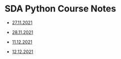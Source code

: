 # SDA Python Course Notes

- [27.11.2021](https://github.com/marckraw/sda-python-course/tree/master/27.11.2021_1)  
- [28.11.2021](https://github.com/marckraw/sda-python-course/tree/master/28.11.2021_1)


- [11.12.2021](https://github.com/marckraw/sda-python-course/tree/master/11.12.2021_1)
- [12.12.2021](https://github.com/marckraw/sda-python-course/tree/master/12.12.2021_1)

